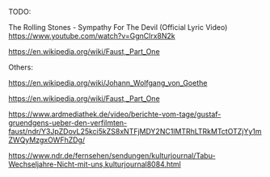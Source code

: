 TODO:

The Rolling Stones - Sympathy For The Devil (Official Lyric Video) https://www.youtube.com/watch?v=GgnClrx8N2k

https://en.wikipedia.org/wiki/Faust,_Part_One

Others:

https://en.wikipedia.org/wiki/Johann_Wolfgang_von_Goethe

https://en.wikipedia.org/wiki/Faust,_Part_One

https://www.ardmediathek.de/video/berichte-vom-tage/gustaf-gruendgens-ueber-den-verfilmten-faust/ndr/Y3JpZDovL25kci5kZS8xNTFjMDY2NC1lMTRhLTRkMTctOTZjYy1mZWQyMzgxOWFhZDg/

https://www.ndr.de/fernsehen/sendungen/kulturjournal/Tabu-Wechseljahre-Nicht-mit-uns,kulturjournal8084.html

